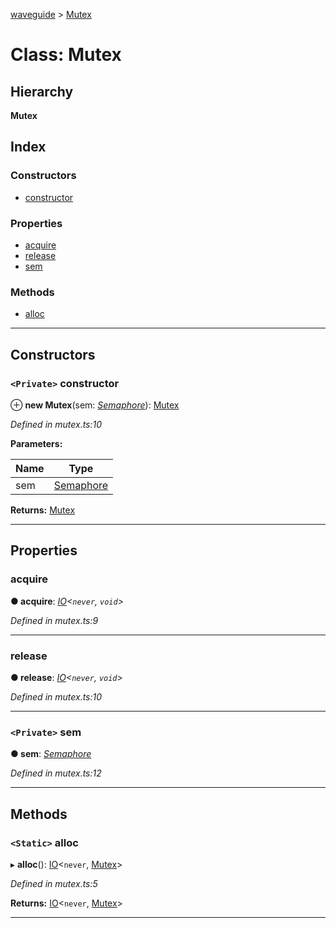 [waveguide](../README.md) > [Mutex](../classes/mutex.md)

# Class: Mutex

## Hierarchy

**Mutex**

## Index

### Constructors

* [constructor](mutex.md#constructor)

### Properties

* [acquire](mutex.md#acquire)
* [release](mutex.md#release)
* [sem](mutex.md#sem)

### Methods

* [alloc](mutex.md#alloc)

---

## Constructors

<a id="constructor"></a>

### `<Private>` constructor

⊕ **new Mutex**(sem: *[Semaphore](semaphore.md)*): [Mutex](mutex.md)

*Defined in mutex.ts:10*

**Parameters:**

| Name | Type |
| ------ | ------ |
| sem | [Semaphore](semaphore.md) |

**Returns:** [Mutex](mutex.md)

___

## Properties

<a id="acquire"></a>

###  acquire

**● acquire**: *[IO](io.md)<`never`, `void`>*

*Defined in mutex.ts:9*

___
<a id="release"></a>

###  release

**● release**: *[IO](io.md)<`never`, `void`>*

*Defined in mutex.ts:10*

___
<a id="sem"></a>

### `<Private>` sem

**● sem**: *[Semaphore](semaphore.md)*

*Defined in mutex.ts:12*

___

## Methods

<a id="alloc"></a>

### `<Static>` alloc

▸ **alloc**(): [IO](io.md)<`never`, [Mutex](mutex.md)>

*Defined in mutex.ts:5*

**Returns:** [IO](io.md)<`never`, [Mutex](mutex.md)>

___

